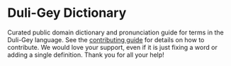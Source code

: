 
# Duli-Gey Dictionary

Curated public domain dictionary and pronunciation guide for terms in the Duli-Gey language. See the [contributing guide](https://github.com/drumworkteam/term/blob/make/.github/contributing.md) for details on how to contribute. We would love your support, even if it is just fixing a word or adding a single definition. Thank you for all your help!